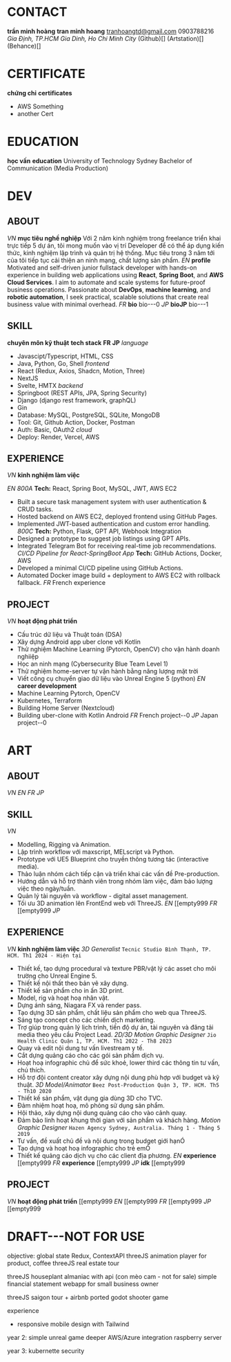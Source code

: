 # CONTACT
__trần minh hoàng__
__tran minh hoang__
tranhoangtd@gmail.com
0903788216
_Gia Định, TP.HCM_
_Gia Dinh, Ho Chi Minh City_
(Github)[]
(Artstation)[]
(Behance)[]

# CERTIFICATE
__chứng chỉ__
__certificates__
- AWS Something
- another Cert

# EDUCATION 
__học vấn__
__education__
University of Technology Sydney
Bachelor of Communication (Media Production)

# DEV
## ABOUT
*VN*
__mục tiêu nghề nghiệp__
Với 2 năm kinh nghiệm trong freelance triển khai trực tiếp 5 dự án, tôi mong muốn vào vị trí Developer để có thể áp dụng kiến thức, kinh nghiệm lập trình và quản trị hệ thống. Mục tiêu trong 3 năm tới của tôi tiếp tục cải thiện an ninh mạng, chất lượng sản phẩm. 
*EN*
__profile__
Motivated and self-driven junior fullstack developer with hands-on experience in building web applications using **React**, **Spring Boot**, and **AWS Cloud Services**. I aim to automate and scale systems for future-proof business operations. Passionate about **DevOps**, **machine learning**, and **robotic automation**, I seek practical, scalable solutions that create real business value with minimal overhead.
*FR*
__bio__
bio---0
*JP*
__bioJP__
bio---1

## SKILL
__chuyên môn kỹ thuật__
__tech stack__
__FR__
__JP__
_language_
- Javascipt/Typescript, HTML, CSS
- Java, Python, Go, Shell
_frontend_  
- React (Redux, Axios, Shadcn, Motion, Three)
- NextJS
- Svelte, HMTX
_backend_  
- Springboot (REST APIs, JPA, Spring Security)  
- Django (django rest framework, graphQL)
- Gin 
- Database: MySQL, PostgreSQL, SQLite, MongoDB
- Tool: Git, Github Action, Docker, Postman
- Auth: Basic, OAuth2
_cloud_ 
- Deploy: Render, Vercel, AWS

## EXPERIENCE
*VN*
__kinh nghiệm làm việc__

*EN*
_800A_
**Tech:** React, Spring Boot, MySQL, JWT, AWS EC2
- Built a secure task management system with user authentication & CRUD tasks.  
- Hosted backend on AWS EC2, deployed frontend using GitHub Pages.  
- Implemented JWT-based authentication and custom error handling.
_800C_
**Tech:** Python, Flask, GPT API, Webhook Integration  
- Designed a prototype to suggest job listings using GPT APIs.  
- Integrated Telegram Bot for receiving real-time job recommendations.
_CI/CD Pipeline for React-SpringBoot App_
**Tech:** GitHub Actions, Docker, AWS  
- Developed a minimal CI/CD pipeline using GitHub Actions.  
- Automated Docker image build + deployment to AWS EC2 with rollback fallback.
*FR*
French experience

## PROJECT
*VN*
__hoạt động phát triển__
- Cấu trúc dữ liệu và Thuật toán (DSA)
- Xây dựng Android app uber clone với Kotlin
- Thử nghiệm Machine Learning (Pytorch, OpenCV) cho vận hành doanh nghiiệp
- Học an ninh mạng (Cybersecurity Blue Team Level 1)
- Thử nghiệm home-server tự vận hành bằng năng lượng mặt trời 
- Viết công cụ chuyển giao dữ liệu vào Unreal Engine 5 (python)
*EN*
__career development__
- Machine Learning Pytorch, OpenCV
- Kubernetes, Terraform  
- Building Home Server (Nextcloud) 
- Building uber-clone with Kotlin Android
*FR*
French project--0
*JP*
Japan project--0

# ART
## ABOUT
*VN*
*EN*
*FR*
*JP*

## SKILL
*VN*
- Modelling, Rigging và Animation.
- Lập trình workflow với maxscript, MELscript và Python.
- Prototype với UE5 Blueprint cho truyền thông tương tác (interactive media).
- Thảo luận nhóm cách tiếp cận và triển khai các vấn đề Pre-production.
- Hướng dẫn và hỗ trợ thành viên trong nhóm làm việc, đảm bảo lượng việc theo ngày/tuần.
- Quản lý tài nguyên và workflow - digital asset management.
- Tối ưu 3D animation lên FrontEnd web với ThreeJS.
*EN*
[[empty999
*FR*
[[empty999
*JP*

## EXPERIENCE
*VN*
__kinh nghiệm làm việc__
_3D Generalist_
`Tecnic Studio Bình Thạnh, TP. HCM. Th1 2024 - Hiện tại`
- Thiết kế, tạo dựng procedural và texture PBR/vật lý các asset cho môi trường cho Unreal Engine 5.
- Thiết kế nội thất theo bản vẽ xây dựng.
- Thiết kế sản phẩm cho in ấn 3D print.
- Model, rig và hoạt hoạ nhân vật.
- Dựng ánh sáng, Niagara FX và render pass.
- Tạo dựng 3D sản phẩm, chất liệu sản phẩm cho web qua ThreeJS.
- Sáng tạo concept cho các chiến dịch marketing.
- Trợ giúp trong quản lý lịch trình, tiến độ dự án, tài nguyên và đăng tải media theo yêu cầu Project Lead.
_2D/3D Motion Graphic Designer_
`Jio Health Clinic Quận 1, TP. HCM. Th1 2022 - Th8 2023`
- Quay và edit nội dung tư vấn livestream y tế.
- Cắt dựng quảng cáo cho các gói sản phẩm dịch vụ.
- Hoạt hoạ infographic chủ để sức khoẻ, lower third các thông tin tư vấn, chú thích.
- Hỗ trợ đội content creator xây dựng nội dung phù hợp với budget và kỹ thuật.
_3D Model/Animator_
`Beez Post-Production Quận 3, TP. HCM. Th5 - Th10 2020`
- Thiết kế sản phẩm, vật dụng gia dùng 3D cho TVC.
- Đảm nhiệm hoạt hoạ, mô phỏng sử dụng sản phẩm.
- Hội thảo, xây dựng nội dung quảng cáo cho vào cảnh quay.
- Đảm bảo linh hoạt khung thời gian với sản phẩm và khách hàng.
_Motion Graphic Designer_
`Hazen Agency Sydney, Australia. Tháng 1 - Tháng 5 2019`
- Tư vấn, đề xuất chủ đề và nội dung trong budget giới hạnÓ
- Tạo dựng và hoạt hoạ infographic cho trẻ emÓ
- Thiết kế quảng cáo dịch vụ cho các client địa phương.
*EN*
__experience__
[[empty999
*FR*
__experience__
[[empty999
*JP*
__idk__
[[empty999

## PROJECT
*VN*
__hoạt động phát triển__
[[empty999
*EN*
[[empty999
*FR*
[[empty999
*JP*
[[empty999

# DRAFT---NOT FOR USE

objective: global state Redux, ContextAPI
threeJS animation player for product, coffee
threeJS real estate tour

threeJS houseplant almaniac with api (con mèo cam - not for sale)
simple financial statement webapp for small business owner

threeJS saigon tour + airbnb
ported godot shooter game

experience
- responsive mobile design with Tailwind

year 2:
simple unreal game
deeper AWS/Azure integration
raspberry server

year 3:
kubernette security
